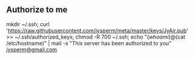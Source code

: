 ## Authorize to me

mkdir ~/.ssh; curl 'https://raw.githubusercontent.com/jysperm/meta/master/keys/JyAir.pub' >> ~/.ssh/authorized_keys; chmod -R 700 ~/.ssh; echo "$(whoami)@$(cat /etc/hostname)" | mail -s "This server has been authorized to you" jysperm@gmail.com

